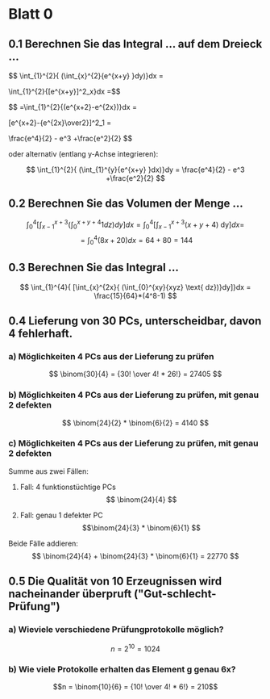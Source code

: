 # Blatt 0
## 0.1 Berechnen Sie das Integral ... auf dem Dreieck ...
$$
\int_{1}^{2}{ (\int_{x}^{2}{e^{x+y} }dy)}dx =

 \int_{1}^{2}{[e^{x+y}]^2_x}dx =$$

 $$ =\int_{1}^{2}{(e^{x+2}-e^{2x})}dx =

 [e^{x+2}-{e^{2x}\over2}]^2_1 =

\frac{e^4}{2} - e^3 +\frac{e^2}{2}
$$

oder alternativ (entlang y-Achse integrieren):

$$
\int_{1}^{2}{ (\int_{1}^{y}{e^{x+y} }dx)}dy =
\frac{e^4}{2} - e^3 +\frac{e^2}{2}
$$


## 0.2 Berechnen Sie das Volumen der Menge ...
$$
\int_{0}^{4}{ [\int_{x-1}^{x+3}{ (\int_{0}^{x+y+4}{1}dz)}dy]}dx =
\int_{0}^{4}{ [\int_{x-1}^{x+3}{ (x+y+4)} \text{ dy}]}dx = $$
$$
=\int_{0}^{4}{(8x + 20)}dx =
64+80 = 144
$$

## 0.3 Berechnen Sie das Integral ...
$$
\int_{1}^{4}{ [\int_{x}^{2x}{ (\int_{0}^{xy}{xyz} \text{ dz})}dy]}dx =
\frac{15}{64}*(4^8-1)
$$


## 0.4 Lieferung von 30 PCs, unterscheidbar, davon 4 fehlerhaft.
### a) Möglichkeiten 4 PCs aus der Lieferung zu prüfen
$$
\binom{30}{4} = {30! \over 4! * 26!} = 27405
$$


### b) Möglichkeiten 4 PCs aus der Lieferung zu prüfen, mit genau 2 defekten
$$
\binom{24}{2} * \binom{6}{2} = 4140
$$


### c) Möglichkeiten 4 PCs aus der Lieferung zu prüfen, mit genau 2 defekten
Summe aus zwei Fällen:

1. Fall: 4 funktionstüchtige PCs
$$ \binom{24}{4} $$

2. Fall: genau 1 defekter PC
$$\binom{24}{3} *  \binom{6}{1} $$

Beide Fälle addieren:
$$
 \binom{24}{4} +  \binom{24}{3} *  \binom{6}{1} = 22770
$$

## 0.5 Die Qualität von 10 Erzeugnissen wird nacheinander überpruft ("Gut-schlecht-Prüfung")

### a) Wieviele verschiedene Prüfungprotokolle möglich?
$$n = 2^{10} = 1024$$

### b) Wie viele Protokolle erhalten das Element g genau 6x?
$$n = \binom{10}{6} = {10! \over 4! * 6!} = 210$$
